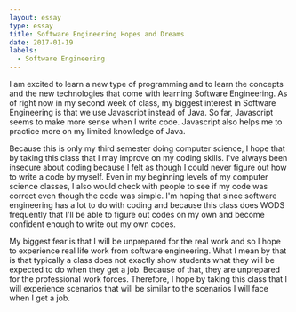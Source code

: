 ```yaml
---
layout: essay
type: essay
title: Software Engineering Hopes and Dreams
date: 2017-01-19
labels:
  - Software Engineering
---
```


I am excited to learn a new type of programming and to learn the concepts and the new technologies that come with learning Software Engineering.  As of right now in my second week of class, my biggest interest in Software Engineering is that we use Javascript instead of Java.  So far, Javascript seems to make more sense when I write code.  Javascript also helps me to practice more on my limited knowledge of Java.

Because this is only my third semester doing computer science, I hope that by taking this class that I may improve on my coding skills.  I've always been insecure about coding because I felt as though I could never figure out how to write a code by myself.  Even in my beginning levels of my computer science classes, I also would check with people to see if my code was correct even though the code was simple.  I'm hoping that since software engineering has a lot to do with coding and because this class does WODS frequently that I'll be able to figure out codes on my own and become confident enough to write out my own codes.

My biggest fear is that I will be unprepared for the real work and so I hope to experience real life work from software engineering.  What I mean by that is that typically a class does not exactly show students what they will be expected to do when they get a job.  Because of that, they are unprepared for the professional work forces.  Therefore, I hope by taking this class that I will experience scenarios that will be similar to the scenarios I will face when I get a job.
